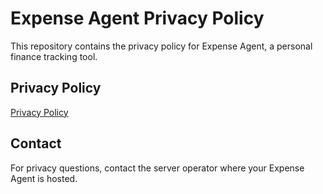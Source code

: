 # Expense Agent Privacy Policy

This repository contains the privacy policy for Expense Agent, a personal finance tracking tool.

## Privacy Policy

[Privacy Policy](PRIVACY_POLICY.md)

## Contact

For privacy questions, contact the server operator where your Expense Agent is hosted.



































